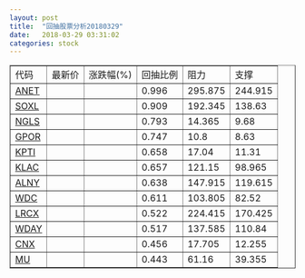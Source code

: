 ```yaml
---
layout: post
title:  "回抽股票分析20180329"
date:   2018-03-29 03:31:02
categories: stock
---
```

<script type="text/javascript">
var stockList = []
stockList.push('gb_anet');
stockList.push('gb_soxl');
stockList.push('gb_ngls');
stockList.push('gb_gpor');
stockList.push('gb_kpti');
stockList.push('gb_klac');
stockList.push('gb_alny');
stockList.push('gb_wdc');
stockList.push('gb_lrcx');
stockList.push('gb_wday');
stockList.push('gb_cnx');
stockList.push('gb_mu');
</script>
<table border="1">
 <tr>
 <td>代码</td>
 <td>最新价</td>
 <td>涨跌幅(%)</td>
 <td>回抽比例</td>
 <td>阻力</td>
 <td>支撑</td>
</tr>
  <tr id="anet">
  <td><a href="http://stock.finance.sina.com.cn/usstock/quotes/ANET.html" target="_blank">ANET</a></td><td></td><td></td><td>0.996</td><td>295.875</td><td>244.915</td></tr>
  <tr id="soxl">
  <td><a href="http://stock.finance.sina.com.cn/usstock/quotes/SOXL.html" target="_blank">SOXL</a></td><td></td><td></td><td>0.909</td><td>192.345</td><td>138.63</td></tr>
  <tr id="ngls">
  <td><a href="http://stock.finance.sina.com.cn/usstock/quotes/NGLS.html" target="_blank">NGLS</a></td><td></td><td></td><td>0.793</td><td>14.365</td><td>9.68</td></tr>
  <tr id="gpor">
  <td><a href="http://stock.finance.sina.com.cn/usstock/quotes/GPOR.html" target="_blank">GPOR</a></td><td></td><td></td><td>0.747</td><td>10.8</td><td>8.63</td></tr>
  <tr id="kpti">
  <td><a href="http://stock.finance.sina.com.cn/usstock/quotes/KPTI.html" target="_blank">KPTI</a></td><td></td><td></td><td>0.658</td><td>17.04</td><td>11.31</td></tr>
  <tr id="klac">
  <td><a href="http://stock.finance.sina.com.cn/usstock/quotes/KLAC.html" target="_blank">KLAC</a></td><td></td><td></td><td>0.657</td><td>121.15</td><td>98.965</td></tr>
  <tr id="alny">
  <td><a href="http://stock.finance.sina.com.cn/usstock/quotes/ALNY.html" target="_blank">ALNY</a></td><td></td><td></td><td>0.638</td><td>147.915</td><td>119.615</td></tr>
  <tr id="wdc">
  <td><a href="http://stock.finance.sina.com.cn/usstock/quotes/WDC.html" target="_blank">WDC</a></td><td></td><td></td><td>0.611</td><td>103.805</td><td>82.52</td></tr>
  <tr id="lrcx">
  <td><a href="http://stock.finance.sina.com.cn/usstock/quotes/LRCX.html" target="_blank">LRCX</a></td><td></td><td></td><td>0.522</td><td>224.415</td><td>170.425</td></tr>
  <tr id="wday">
  <td><a href="http://stock.finance.sina.com.cn/usstock/quotes/WDAY.html" target="_blank">WDAY</a></td><td></td><td></td><td>0.517</td><td>137.585</td><td>110.84</td></tr>
  <tr id="cnx">
  <td><a href="http://stock.finance.sina.com.cn/usstock/quotes/CNX.html" target="_blank">CNX</a></td><td></td><td></td><td>0.456</td><td>17.705</td><td>12.255</td></tr>
  <tr id="mu">
  <td><a href="http://stock.finance.sina.com.cn/usstock/quotes/MU.html" target="_blank">MU</a></td><td></td><td></td><td>0.443</td><td>61.16</td><td>39.355</td></tr>
</table>
